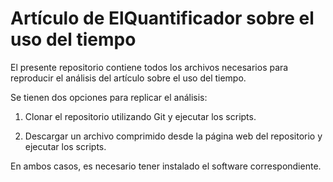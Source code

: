 # Artículo de ElQuantificador sobre el uso del tiempo

El presente repositorio contiene todos los archivos necesarios para reproducir el análisis del artículo sobre el uso del tiempo.

Se tienen dos opciones para replicar el análisis: 

1. Clonar el repositorio utilizando Git y ejecutar los scripts.

2. Descargar un archivo comprimido desde la página web del repositorio y ejecutar los scripts. 

En ambos casos, es necesario tener instalado el software correspondiente.
